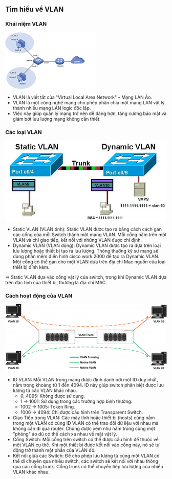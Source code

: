 ## Tìm hiều về VLAN

### Khái niệm VLAN

![VLAN image](../images/VLAN.png)

- VLAN là viết tắt của "Virtual Local Area Network" – Mạng LAN Ảo.
- VLAN là một công nghệ mạng cho phép phân chia một mạng LAN vật lý thành nhiều mạng LAN logic độc lập.
- Việc này giúp quản lý mạng trở nên dễ dàng hơn, tăng cường bảo mật và giảm bớt lưu lượng mạng không cần thiết.

### Các loại VLAN

![VLAN image](../images/VLAN1.png)

- Static VLAN (VLAN tĩnh): Static VLAN được tạo ra bằng cách cách gán các cổng của mỗi Switch thành một mạng VLAN. Mỗi cổng nằm trên một VLAN và chỉ giao tiếp, kết nối với những VLAN được chỉ định.
- Dynamic VLAN (VLAN động): Dynamic VLAN được tạo ra dựa trên loại lưu lượng hoặc thiết bị tạo ra lưu lượng. Thông thường kỹ sư mạng sẽ dùng phần mềm điển hình cisco work 2000 để tạo ra Dynamic VLAN. Một cổng có thể gán cho một VLAN dựa trên địa chỉ Mac nguồn của loại thiết bị đính kèm.

=> Static VLAN dựa vào cổng vật lý của switch, trong khi Dynamic VLAN dựa trên đặc tính của thiết bị, thường là địa chỉ MAC.

### Cách hoạt động của VLAN

![VLAN image](../images/VLAN2.png)

- ID VLAN: Mỗi VLAN trong mạng được định danh bởi một ID duy nhất, nằm trong khoảng từ 1 đến 4094. ID này giúp switch phân biệt được lưu lượng từ các VLAN khác nhau.
  - 0, 4095: Không được sử dụng.
  - 1 -> 1001: Sử dụng trong các trường hợp bình thường.
  - 1002 -> 1005: Token Ring.
  - 1006 -> 4094: Chỉ được cấu hình trên Transparent Switch.
- Giao Tiếp trong VLAN: Các máy tính hoặc thiết bị (hosts) cùng nằm trong một VLAN có cùng ID VLAN có thể trao đổi dữ liệu với nhau mà không cần đi qua router. Chúng được xem như nằm trong cùng một "phòng" ảo dù có thể cách xa nhau về mặt vật lý.
- Cổng Switch: Mỗi cổng trên switch có thể được cấu hình để thuộc về một VLAN cụ thể. Khi một thiết bị được kết nối vào cổng này, nó sẽ tự động trở thành một phần của VLAN đó.
- Kết nối giữa các Switch: Để cho phép lưu lượng từ cùng một VLAN có thể di chuyển qua nhiều switch, các switch sẽ kết nối với nhau thông qua các cổng trunk. Cổng trunk có thể chuyển tiếp lưu lượng của nhiều VLAN khác nhau.
